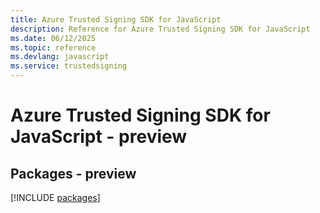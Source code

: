 ```yaml
---
title: Azure Trusted Signing SDK for JavaScript
description: Reference for Azure Trusted Signing SDK for JavaScript
ms.date: 06/12/2025
ms.topic: reference
ms.devlang: javascript
ms.service: trustedsigning
---
```

# Azure Trusted Signing SDK for JavaScript - preview
## Packages - preview
[!INCLUDE [packages](trusted-signing-index.md)]